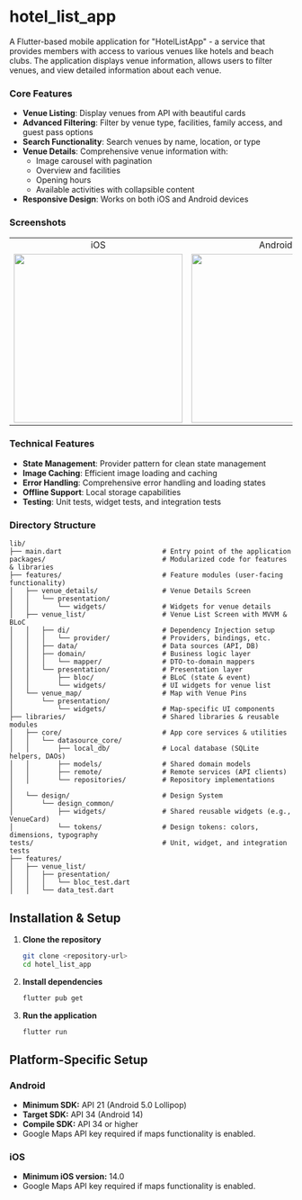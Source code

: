 # hotel_list_app

A Flutter-based mobile application for "HotelListApp" - a service that provides members with access to various venues like hotels and beach clubs.
The application displays venue information, allows users to filter venues, and view detailed information about each venue.

### Core Features
- **Venue Listing**: Display venues from API with beautiful cards
- **Advanced Filtering**: Filter by venue type, facilities, family access, and guest pass options
- **Search Functionality**: Search venues by name, location, or type
- **Venue Details**: Comprehensive venue information with:
    - Image carousel with pagination
    - Overview and facilities
    - Opening hours
    - Available activities with collapsible content
- **Responsive Design**: Works on both iOS and Android devices

### Screenshots
<table>
  <tr>
    <td align="center">iOS</td>
    <td align="center">Android</td>
  </tr>
  <tr>
    <td>
      <img width="300" src="https://github.com/user-attachments/assets/b06284df-eb40-43ff-b38d-67a2d76f9a0c" />
    </td>
    <td>
      <img width="300" src="https://github.com/user-attachments/assets/6eb153c6-47c4-4238-b58c-4d5490de4357" />
    </td>
  </tr>
</table>

### Technical Features
- **State Management**: Provider pattern for clean state management
- **Image Caching**: Efficient image loading and caching
- **Error Handling**: Comprehensive error handling and loading states
- **Offline Support**: Local storage capabilities
- **Testing**: Unit tests, widget tests, and integration tests

### Directory Structure
```
lib/
├── main.dart                         # Entry point of the application
packages/                             # Modularized code for features & libraries
├── features/                         # Feature modules (user-facing functionality)
│   ├── venue_details/                # Venue Details Screen
│   │   └── presentation/
│   │       └── widgets/              # Widgets for venue details
│   ├── venue_list/                   # Venue List Screen with MVVM & BLoC
│   │   ├── di/                       # Dependency Injection setup
│   │   │   └── provider/             # Providers, bindings, etc.
│   │   ├── data/                     # Data sources (API, DB)
│   │   ├── domain/                   # Business logic layer
│   │   │   └── mapper/               # DTO-to-domain mappers
│   │   └── presentation/             # Presentation layer
│   │       ├── bloc/                 # BLoC (state & event)
│   │       └── widgets/              # UI widgets for venue list
│   └── venue_map/                    # Map with Venue Pins
│       └── presentation/
│           └── widgets/              # Map-specific UI components
├── libraries/                        # Shared libraries & reusable modules
│   ├── core/                         # App core services & utilities
│   │   └── datasource_core/
│   │       ├── local_db/             # Local database (SQLite helpers, DAOs)
│   │       ├── models/               # Shared domain models
│   │       ├── remote/               # Remote services (API clients)
│   │       └── repositories/         # Repository implementations
│
│   └── design/                       # Design System
│       └── design_common/
│           ├── widgets/              # Shared reusable widgets (e.g., VenueCard)
│           └── tokens/               # Design tokens: colors, dimensions, typography
tests/                                # Unit, widget, and integration tests
├── features/
│   ├── venue_list/
│   │   ├── presentation/
│   │   │   └── bloc_test.dart
│   │   └── data_test.dart
```
## Installation & Setup

1. **Clone the repository**
   ```bash
   git clone <repository-url>
   cd hotel_list_app
   ```

2. **Install dependencies**
   ```bash
   flutter pub get
   ```

3. **Run the application**
   ```bash
   flutter run
   ```

## Platform-Specific Setup

### Android
- **Minimum SDK:** API 21 (Android 5.0 Lollipop)
- **Target SDK:** API 34 (Android 14)
- **Compile SDK:** API 34 or higher
- Google Maps API key required if maps functionality is enabled.

### iOS
- **Minimum iOS version:** 14.0
- Google Maps API key required if maps functionality is enabled.
